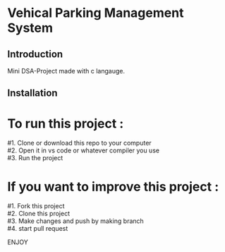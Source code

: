 # Vehical Parking Management System

## Introduction
Mini DSA-Project made with c langauge.

## Installation
# To run this project : 
#1. Clone or download this repo to your computer\
#2. Open it in vs code or whatever compiler you use\
#3. Run the project

# If you want to improve this project :
#1. Fork this project\
#2. Clone this project\
#3. Make changes and push by making branch \
#4. start pull request

ENJOY
